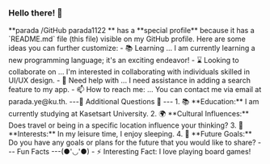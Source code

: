 ### Hello there! 👋

<!--(❁´◡`❁)--!>
**parada /GitHub parada1122 ** has a **special profile** because it has a `README.md` file (this file) visible on my GitHub profile.

Here are some ideas you can further customize:


- 📚 Learning ... I am currently learning a new programming language; it's an exciting endeavor!
- ⌛ Looking to collaborate on ... I'm interested in collaborating with individuals skilled in UI/UX design.
- 🤔 Need help with ... I need assistance in adding a search feature to my app.
- 📫 How to reach me: ... You can contact me via email at parada.ye@ku.th.


---🍨 Additional Questions 🍨 ---
1. 📚 **Education:** I am currently studying at Kasetsart University.
2. 🌍 **Cultural Influences:** Does travel or being in a specific location influence your thinking?
3. 🎸 **Interests:** In my leisure time, I enjoy sleeping.
4. 🚀 **Future Goals:** Do you have any goals or plans for the future that you would like to share?

--- Fun Facts ---(●'◡'●)
- ⚡ Interesting Fact: I love playing board games!

